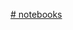 [# notebooks](https://colab.research.google.com/drive/1Yp4yM7UFQX6Mw90gGY8kPGIwhEMwjGJl?usp=sharing)
